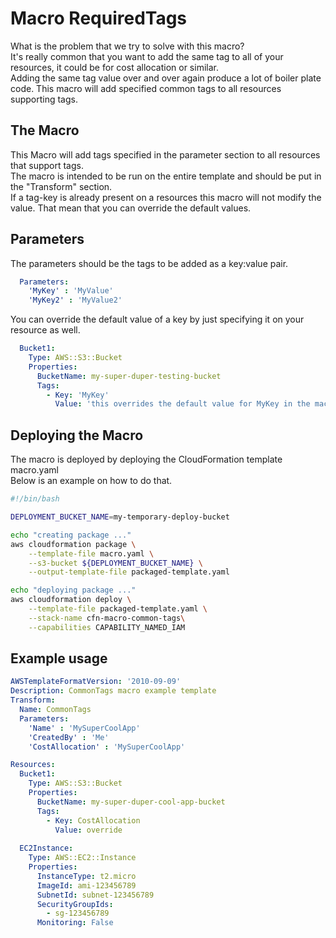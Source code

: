 # Macro RequiredTags
  
What is the problem that we try to solve with this macro?  
It's really common that you want to add the same tag to all of your resources, it could be for cost allocation or similar.  
Adding the same tag value over and over again produce a lot of boiler plate code. This macro will add specified common tags to all resources supporting tags.  

## The Macro

This Macro will add tags specified in the parameter section to all resources that support tags.  
The macro is intended to be run on the entire template and should be put in the "Transform" section.  
If a tag-key is already present on a resources this macro will not modify the value. That mean that you can override the default values.  

## Parameters

The parameters should be the tags to be added as a key:value pair.  

```yaml
  Parameters:
    'MyKey' : 'MyValue'
    'MyKey2' : 'MyValue2'
```  

You can override the default value of a key by just specifying it on your resource as well.  

```yaml
  Bucket1:
    Type: AWS::S3::Bucket
    Properties:
      BucketName: my-super-duper-testing-bucket
      Tags:
        - Key: 'MyKey'
          Value: 'this overrides the default value for MyKey in the macro parameters'
```  

## Deploying the Macro

The macro is deployed by deploying the CloudFormation template macro.yaml  
Below is an example on how to do that.

```bash
#!/bin/bash

DEPLOYMENT_BUCKET_NAME=my-temporary-deploy-bucket

echo "creating package ..."
aws cloudformation package \
    --template-file macro.yaml \
    --s3-bucket ${DEPLOYMENT_BUCKET_NAME} \
    --output-template-file packaged-template.yaml

echo "deploying package ..."
aws cloudformation deploy \
    --template-file packaged-template.yaml \
    --stack-name cfn-macro-common-tags\
    --capabilities CAPABILITY_NAMED_IAM
 ```  
  
## Example usage

```yaml
AWSTemplateFormatVersion: '2010-09-09'
Description: CommonTags macro example template
Transform:
  Name: CommonTags
  Parameters:
    'Name' : 'MySuperCoolApp'
    'CreatedBy' : 'Me'
    'CostAllocation' : 'MySuperCoolApp'

Resources:
  Bucket1:
    Type: AWS::S3::Bucket
    Properties:
      BucketName: my-super-duper-cool-app-bucket
      Tags:
        - Key: CostAllocation
          Value: override
  
  EC2Instance:
    Type: AWS::EC2::Instance
    Properties:
      InstanceType: t2.micro
      ImageId: ami-123456789
      SubnetId: subnet-123456789
      SecurityGroupIds:
        - sg-123456789
      Monitoring: False
```  